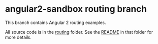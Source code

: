 # angular2-sandbox routing branch

This branch contains Angular 2 routing examples.

All source code is in the [routing](https://github.com/cdoremus/angular2-sandbox/tree/routing/routing) folder. See the [README](https://github.com/cdoremus/angular2-sandbox/blob/routing/routing/README.md) in that folder for more details.
